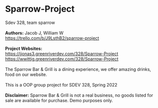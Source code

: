 # Sparrow-Project
Sdev 328, team sparrow 
<br><br>
<b>Authors:</b> Jacob J, William W
<br>
https://trello.com/b/J9LsthB2/sparrow-project
<br><br>
<b>Project Websites:</b>
<br>
https://jjonas3.greenriverdev.com/328/Sparrow-Project
https://wwittig.greenriverdev.com/328/Sparrow-Project
<br><br>
The Sparrow Bar & Grill is a dining experience, 
we offer amazing drinks, food on our website.
<br>
<br>
This is a OOP group project for SDEV 328, Spring 2022
<br>
<br>
<b>Disclaimer:</b> Sparrow Bar & Grill is not a real business, no goods 
listed for sale are available for purchase. Demo purposes only.
